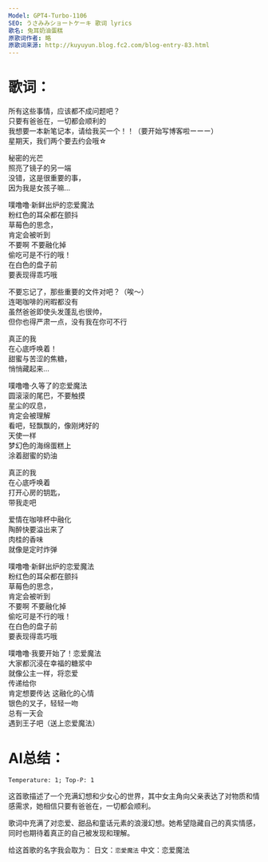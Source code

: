 ```yaml
---
Model: GPT4-Turbo-1106
SEO: うさみみショートケーキ 歌词 lyrics
歌名: 兔耳奶油蛋糕
原歌词作者: 略
原歌词来源: http://kuyuyun.blog.fc2.com/blog-entry-83.html
---
```


歌词：
======
  
所有这些事情，应该都不成问题吧？  
只要有爸爸在，一切都会顺利的  
我想要一本新笔记本，请给我买一个！！（要开始写博客啦ーーー）  
星期天，我们两个要去约会哦☆  

秘密的光芒  
照亮了镜子的另一端  
没错，这是很重要的事，  
因为我是女孩子嘛...  

噗噜噜·新鲜出炉的恋爱魔法  
粉红色的耳朵都在颤抖  
草莓色的思念，  
肯定会被听到  
不要啊 不要融化掉  
偷吃可是不行的哦！  
在白色的盘子前  
要表现得乖巧哦  

不要忘记了，那些重要的文件对吧？（唉～）  
连喝咖啡的闲暇都没有  
虽然爸爸即使头发蓬乱也很帅，  
但你也得严肃一点，没有我在你可不行  

真正的我  
在心底呼唤着！  
甜蜜与苦涩的焦糖，  
悄悄藏起来…  

噗噜噜·久等了的恋爱魔法  
圆滚滚的尾巴，不要触摸  
星尘的叹息，  
肯定会被理解  
看吧，轻飘飘的，像刚烤好的  
天使一样  
梦幻色的海绵蛋糕上  
涂着甜蜜的奶油  

真正的我  
在心底呼唤着  
打开心房的钥匙，  
带我走吧  

爱情在咖啡杯中融化  
陶醉快要溢出来了  
肉桂的香味  
就像是定时炸弹  

噗噜噜·新鲜出炉的恋爱魔法  
粉红色的耳朵都在颤抖  
草莓色的思念，  
肯定会被听到  
不要啊 不要融化掉  
偷吃可是不行的哦！  
在白色的盘子前  
要表现得乖巧哦  

噗噜噜·我要开始了！恋爱魔法  
大家都沉浸在幸福的糖浆中  
就像公主一样，将恋爱  
传递给你  
肯定想要传达 这融化的心情  
银色的叉子，轻轻一吻  
总有一天会  
遇到王子吧（送上恋爱魔法）

AI总结：
======

`Temperature: 1; Top-P: 1`

这首歌描述了一个充满幻想和少女心的世界，其中女主角向父亲表达了对物质和情感需求，她相信只要有爸爸在，一切都会顺利。

歌词中充满了对恋爱、甜品和童话元素的浪漫幻想。她希望隐藏自己的真实情感，同时也期待着真正的自己被发现和理解。

给这首歌的名字我会取为： 日文：`恋愛魔法` 中文：恋爱魔法